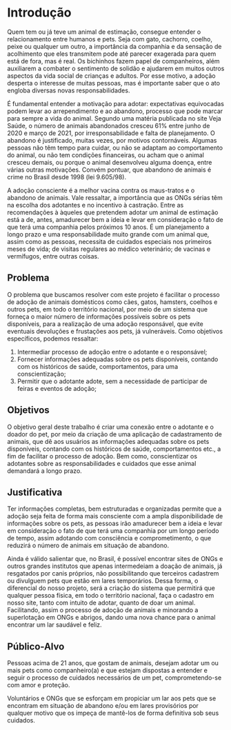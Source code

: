 # Introdução

Quem tem ou já teve um animal de estimação, consegue entender o relacionamento entre humanos e pets. Seja com gato, cachorro, coelho, peixe ou qualquer um outro, a importância da companhia e da sensação de acolhimento que eles transmitem pode até parecer exagerada para quem está de fora, mas é real. Os bichinhos fazem papel de companheiros, além auxiliarem a combater o sentimento de solidão e ajudarem em muitos outros aspectos da vida social de crianças e adultos. Por esse motivo, a adoção desperta o interesse de muitas pessoas, mas é importante saber que o ato engloba diversas novas responsabilidades.

É fundamental entender a motivação para adotar: expectativas equivocadas podem levar ao arrependimento e ao abandono, processo que pode marcar para sempre a vida do animal. Segundo uma matéria publicada no site Veja Saúde, o número de animais abandonados cresceu 61% entre junho de 2020 e março de 2021, por irresponsabilidade e falta de planejamento. O abandono é justificado, muitas vezes, por motivos contornáveis. Algumas pessoas não têm tempo para cuidar, ou não se adaptam ao comportamento do animal, ou não tem condições financeiras, ou acham que o animal cresceu demais, ou porque o animal desenvolveu alguma doença, entre várias outras motivações. Convém pontuar, que abandono de animais é crime no Brasil desde 1998 (lei 9.605/98).

A adoção consciente é a melhor vacina contra os maus-tratos e o abandono de animais. Vale ressaltar, a importância que as ONGs sérias têm na escolha dos adotantes e no incentivo à castração. Entre as recomendações à àqueles que pretendem adotar um animal de estimação está a de, antes, amadurecer bem a ideia e levar em consideração o fato de que terá uma companhia pelos próximos 10 anos. É um planejamento a longo prazo e uma responsabilidade muito grande com um animal que, assim como as pessoas, necessita de cuidados especiais nos primeiros meses de vida; de visitas regulares ao médico veterinário; de vacinas e vermífugos, entre outras coisas.

## Problema
O problema que buscamos resolver com este projeto é facilitar o processo de adoção de animais domésticos como cães, gatos, hamsters, coelhos e outros pets, em todo o território nacional, por meio de um sistema que forneça o maior número de informações possíveis sobre os pets disponíveis, para a realização de uma adoção responsável, que evite eventuais devoluções e frustações aos pets, já vulneráveis.
Como objetivos específicos, podemos ressaltar:
1.	Intermediar processo de adoção entre o adotante e o responsável; 
2.	Fornecer informações adequadas sobre os pets disponíveis, contando com os históricos de saúde, comportamentos, para uma conscientização;
3.	Permitir que o adotante adote, sem a necessidade de participar de feiras e eventos de adoção;

## Objetivos

O objetivo geral deste trabalho é criar uma conexão entre o adotante e o doador do pet, por meio da criação de uma aplicação de cadastramento de animais, que dê aos usuários as informações adequadas sobre os pets disponíveis, contando com os históricos de saúde, comportamentos etc., a fim de facilitar o processo de adoção. Bem como, conscientizar os adotantes sobre as responsabilidades e cuidados que esse animal demandará a longo prazo.

## Justificativa

Ter informações completas, bem estruturadas e organizadas permite que a adoção seja feita de forma mais consciente com a ampla disponibilidade de informações sobre os pets, as pessoas irão amadurecer bem a ideia e levar em consideração o fato de que terá uma companhia por um longo período de tempo, assim adotando com consciência e comprometimento, o que reduzirá o número de animais em situação de abandono.

Ainda é válido salientar que, no Brasil, é possível encontrar sites de ONGs e outros grandes institutos que apenas intermedeiam a doação de animais, já resgatados por canis próprios, não possibilitando que terceiros cadastrem ou divulguem pets que estão em lares temporários. Dessa forma, o diferencial do nosso projeto, será a criação do sistema que permitirá que qualquer pessoa física, em todo o território nacional, faça o cadastro em nosso site, tanto com intuito de adotar, quanto de doar um animal. Facilitando, assim o processo de adoção de animais e minorando a superlotação em ONGs e abrigos, dando uma nova chance para o animal encontrar um lar saudável e feliz.


## Público-Alvo

Pessoas acima de 21 anos, que gostam de animais, desejam adotar um ou mais pets como companheiro(a) e que estejam dispostas a entender e seguir o processo de cuidados necessários de um pet, comprometendo-se com amor e proteção.

Voluntários e ONGs que se esforçam em propiciar um lar aos pets que se encontram em situação de abandono e/ou em lares provisórios por qualquer motivo que os impeça de mantê-los de forma definitiva sob seus cuidados.
